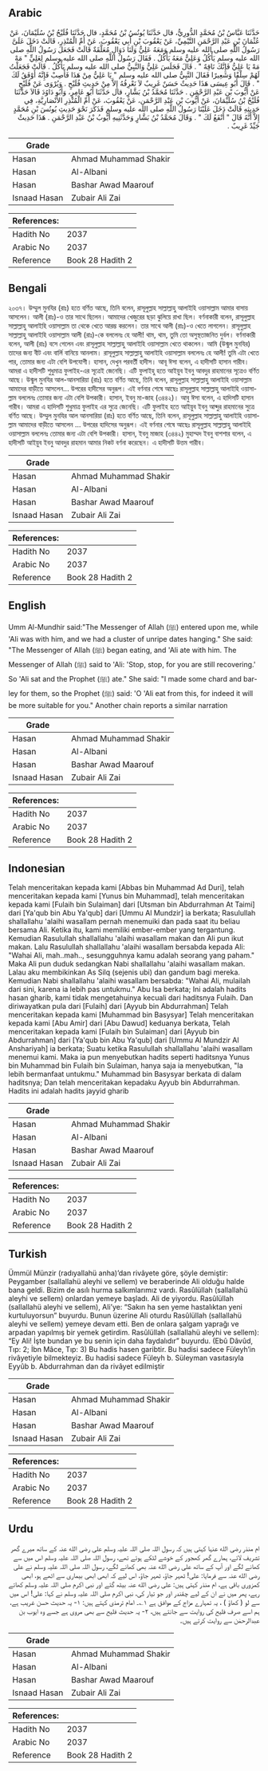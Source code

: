 ## Arabic


<div dir="rtl" lang="ar" style={{fontSize:'larger',backgroundColor:'#f8f9fa',padding:20}}>
حَدَّثَنَا عَبَّاسُ بْنُ مُحَمَّدٍ الدُّورِيُّ، قال حَدَّثَنَا يُونُسُ بْنُ مُحَمَّدٍ، قال حَدَّثَنَا فُلَيْحُ بْنُ سُلَيْمَانَ، عَنْ عُثْمَانَ بْنِ عَبْدِ الرَّحْمَنِ التَّيْمِيِّ، عَنْ يَعْقُوبَ بْنِ أَبِي يَعْقُوبَ، عَنْ أُمِّ الْمُنْذِرِ، قَالَتْ دَخَلَ عَلَىَّ رَسُولُ اللَّهِ صلى الله عليه وسلم وَمَعَهُ عَلِيٌّ وَلَنَا دَوَالٍ مُعَلَّقَةٌ قَالَتْ فَجَعَلَ رَسُولُ اللَّهِ صلى الله عليه وسلم يَأْكُلُ وَعَلِيٌّ مَعَهُ يَأْكُلُ ‏.‏ فَقَالَ رَسُولُ اللَّهِ صلى الله عليه وسلم لِعَلِيٍّ ‏"‏ مَهْ مَهْ يَا عَلِيُّ فَإِنَّكَ نَاقِهٌ ‏"‏ ‏.‏ قَالَ فَجَلَسَ عَلِيٌّ وَالنَّبِيُّ صلى الله عليه وسلم يَأْكُلُ ‏.‏ قَالَتْ فَجَعَلْتُ لَهُمْ سِلْقًا وَشَعِيرًا فَقَالَ النَّبِيُّ صلى الله عليه وسلم ‏"‏ يَا عَلِيُّ مِنْ هَذَا فَأَصِبْ فَإِنَّهُ أَوْفَقُ لَكَ ‏"‏ ‏.‏ قَالَ أَبُو عِيسَى هَذَا حَدِيثٌ حَسَنٌ غَرِيبٌ لاَ نَعْرِفُهُ إِلاَّ مِنْ حَدِيثِ فُلَيْحٍ ‏.‏ وَيُرْوَى عَنْ فُلَيْحٍ عَنْ أَيُّوبَ بْنِ عَبْدِ الرَّحْمَنِ ‏.‏ حَدَّثَنَا مُحَمَّدُ بْنُ بَشَّارٍ، قال حَدَّثَنَا أَبُو عَامِرٍ، وَأَبُو دَاوُدَ قَالاَ حَدَّثَنَا فُلَيْحُ بْنُ سُلَيْمَانَ، عَنْ أَيُّوبَ بْنِ عَبْدِ الرَّحْمَنِ، عَنْ يَعْقُوبَ، عَنْ أُمِّ الْمُنْذِرِ الأَنْصَارِيَّةِ، فِي حَدِيثِهِ قَالَتْ دَخَلَ عَلَيْنَا رَسُولُ اللَّهِ صلى الله عليه وسلم فَذَكَرَ نَحْوَ حَدِيثِ يُونُسَ بْنِ مُحَمَّدٍ إِلاَّ أَنَّهُ قَالَ ‏"‏ أَنْفَعُ لَكَ ‏"‏ ‏.‏ وَقَالَ مُحَمَّدُ بْنُ بَشَّارٍ وَحَدَّثَنِيهِ أَيُّوبُ بْنُ عَبْدِ الرَّحْمَنِ ‏.‏ هَذَا حَدِيثٌ جَيِّدٌ غَرِيبٌ ‏.‏
</div>
<div style={{backgroundColor:'#f8f9fa',padding:20, marginBottom: 10}}><table> <thead> <tr> <th>Grade</th> <th></th> </tr> </thead> <tbody> <tr><td>Hasan</td><td>Ahmad Muhammad Shakir</td></tr><tr><td>Hasan</td><td>Al-Albani</td></tr><tr><td>Hasan</td><td>Bashar Awad Maarouf</td></tr><tr><td>Isnaad Hasan</td><td>Zubair Ali Zai</td></tr></tbody></table><table> <thead> <tr> <th>References:</th> <th></th> </tr> </thead> <tbody><tr><td>Hadith No</td><td>2037</td></tr><tr><td>Arabic No</td><td>2037</td></tr><tr><td>Reference</td><td>Book 28 Hadith 2</td></tr></tbody></table></div>

## Bengali


<div dir="ltr" lang="bn" style={{fontSize:'larger',backgroundColor:'#f8f9fa',padding:20}}>
২০৩৭। উম্মুল মুনযির (রাঃ) হতে বর্ণিত আছে, তিনি বলেন, রাসূলুল্লাহ সাল্লাল্লাহু আলাইহি ওয়াসাল্লাম আমার বাসায় আসলেন। আলী (রাঃ)-ও তার সাথে ছিলেন। আমাদের খেজুরের ছড়া ঝুলিয়ে রাখা ছিল। বর্ণনাকারী বলেন, রাসূলুল্লাহ সাল্লাল্লাহু আলাইহি ওয়াসাল্লাম তা থেকে খেতে আরম্ভ করলেন। তার সাথে আলী (রাঃ)-ও খেতে লাগলেন। রাসূলুল্লাহ সাল্লাল্লাহু আলাইহি ওয়াসাল্লাম আলী (রাঃ)-কে বললেনঃ হে আলী! থাম, থাম, তুমি তো অসুস্থতাজনিত দুর্বল। বর্ণনাকারী বলেন, আলী (রাঃ) বসে গেলেন এবং রাসূলুল্লাহ সাল্লাল্লাহু আলাইহি ওয়াসাল্লাম খেতে থাকলেন। আমি (উন্মুল মুনযির) তাদের জন্য বীট এবং বার্লি বানিয়ে আনলাম। রাসূলুল্লাহ সাল্লাল্লাহু আলাইহি ওয়াসাল্লাম বললেনঃ হে আলী! তুমি এটা খেতে পার, তোমার জন্য এটা বেশি উপযোগী। হাসান, দেখুন পরবর্তী হাদীস। আবূ ঈসা বলেন, এ হাদীসটি হাসান গারীব। আমরা এ হাদীসটি শুধুমাত্র ফুলাইহ-এর সূত্রেই জেনেছি। এটি ফুলাইহু হতে আইয়ুব ইবনু আবদুর রাহমানের সূত্রেও বর্ণিত আছে। উন্মুল মুনযির আল-আনসারিয়া (রাঃ) হতে বর্ণিত আছে, তিনি বলেন, রাসূলুল্লাহ সাল্লাল্লাহু আলাইহি ওয়াসাল্লাম আমাদের বাড়ীতে আসলেন... উপরের হাদীসের অনুরূপ। এই বর্ণনার শেষে আছেঃ রাসূলুল্লাহ সাল্লাল্লাহু আলাইহি ওয়াসাল্লাম বললেনঃ তোমার জন্য এটা বেশি উপকারী। হাসান, ইবনু মা-জাহ (৩৪৪২)। আবু ঈসা বলেন, এ হাদিসটি হাসান গারীব। আমরা এ হাদিসটি শুধুমাত্র ফুলাইহ এর সুত্রে জেনেছি। এটি ফুলাইহ হতে আইয়ুব ইবনু আব্দুর রাহমানের সুত্রে বর্ণিত আছে। উম্মুল মুনযির আল আনসারিয়া (রাঃ) হতে বর্ণিত আছে, তিনি বলেন, রাসূলুল্লাহ সাল্লাল্লাহু আলাইহি ওয়াসাল্লাম আমাদের বাড়ীতে আসলেন ... উপরের হাদিসের অনুরূপ। এই বর্ণনার শেষে আছেঃ রাসূলুল্লাহ সাল্লাল্লাহু আলাইহি ওয়াসাল্লাম বললেনঃ তোমার জন্য এটা বেশি উপকারী। হাসান, ইবনু মাজাহ (৩৪৪২) মুহাম্মদ ইবনু বাশশার বলেন, এ হাদীসটি আইয়ুব ইবনু আবদুর রাহমান আমার নিকট বর্ণনা করেছেন। এ হাদীসটি উত্তম গারীব।
</div>
<div style={{backgroundColor:'#f8f9fa',padding:20, marginBottom: 10}}><table> <thead> <tr> <th>Grade</th> <th></th> </tr> </thead> <tbody> <tr><td>Hasan</td><td>Ahmad Muhammad Shakir</td></tr><tr><td>Hasan</td><td>Al-Albani</td></tr><tr><td>Hasan</td><td>Bashar Awad Maarouf</td></tr><tr><td>Isnaad Hasan</td><td>Zubair Ali Zai</td></tr></tbody></table><table> <thead> <tr> <th>References:</th> <th></th> </tr> </thead> <tbody><tr><td>Hadith No</td><td>2037</td></tr><tr><td>Arabic No</td><td>2037</td></tr><tr><td>Reference</td><td>Book 28 Hadith 2</td></tr></tbody></table></div>

## English


<div dir="ltr" lang="en" style={{fontSize:'larger',backgroundColor:'#f8f9fa',padding:20}}>
Umm Al-Mundhir said:"The Messenger of Allah (ﷺ) entered upon me, while 'Ali was with him, and we had a cluster of unripe dates hanging." She said: "The Messenger of Allah (ﷺ) began eating, and 'Ali ate with him. The Messenger of Allah (ﷺ) said to 'Ali: 'Stop, stop, for you are still recovering.' So 'Ali sat and the Prophet (ﷺ) ate." She said: "I made some chard and barley for them, so the Prophet (ﷺ) said: 'O 'Ali eat from this, for indeed it will be more suitable for you." Another chain reports a similar narration
</div>
<div style={{backgroundColor:'#f8f9fa',padding:20, marginBottom: 10}}><table> <thead> <tr> <th>Grade</th> <th></th> </tr> </thead> <tbody> <tr><td>Hasan</td><td>Ahmad Muhammad Shakir</td></tr><tr><td>Hasan</td><td>Al-Albani</td></tr><tr><td>Hasan</td><td>Bashar Awad Maarouf</td></tr><tr><td>Isnaad Hasan</td><td>Zubair Ali Zai</td></tr></tbody></table><table> <thead> <tr> <th>References:</th> <th></th> </tr> </thead> <tbody><tr><td>Hadith No</td><td>2037</td></tr><tr><td>Arabic No</td><td>2037</td></tr><tr><td>Reference</td><td>Book 28 Hadith 2</td></tr></tbody></table></div>

## Indonesian


<div dir="ltr" lang="id" style={{fontSize:'larger',backgroundColor:'#f8f9fa',padding:20}}>
Telah menceritakan kepada kami [Abbas bin Muhammad Ad Duri], telah menceritakan kepada kami [Yunus bin Muhammad], telah menceritakan kepada kami [Fulaih bin Sulaiman] dari [Utsman bin Abdurrahman At Taimi] dari [Ya'qub bin Abu Ya'qub] dari [Ummu Al Mundzir] ia berkata; Rasulullah shallallahu 'alaihi wasallam pernah menemuiki dan pada saat itu beliau bersama Ali. Ketika itu, kami memiliki ember-ember yang tergantung. Kemudian Rasulullah shallallahu 'alaihi wasallam makan dan Ali pun ikut makan. Lalu Rasulullah shallallahu 'alaihi wasallam bersabda kepada Ali: "Wahai Ali, mah..mah.., sesungguhnya kamu adalah seorang yang paham." Maka Ali pun duduk sedangkan Nabi shallallahu 'alaihi wasallam makan. Lalau aku membikinkan As Silq (sejenis ubi) dan gandum bagi mereka. Kemudian Nabi shallallahu 'alaihi wasallam bersabda: "Wahai Ali, mulailah dari sini, karena ia lebih pas untukmu." Abu Isa berkata; Ini adalah hadits hasan gharib, kami tidak mengetahuinya kecuali dari haditsnya Fulaih. Dan diriwayatkan pula dari [Fulaih] dari [Ayyub bin Abdurrahman] Telah menceritakan kepada kami [Muhammad bin Basysyar] Telah menceritakan kepada kami [Abu Amir] dari [Abu Dawud] keduanya berkata, Telah menceritakan kepada kami [Fulaih bin Sulaiman] dari [Ayyub bin Abdurrahman] dari [Ya'qub bin Abu Ya'qub] dari [Ummu Al Mundzir Al Anshariyah] ia berkata; Suatu ketika Rasulullah shallallahu 'alaihi wasallam menemui kami. Maka ia pun menyebutkan hadits seperti haditsnya Yunus bin Muhammad bin Fulaih bin Sulaiman, hanya saja ia menyebutkan, "Ia lebih bermanfaat untukmu." Muhammad bin Basysyar berkata di dalam haditsnya; Dan telah menceritakan kepadaku Ayyub bin Abdurrahman. Hadits ini adalah hadits jayyid gharib
</div>
<div style={{backgroundColor:'#f8f9fa',padding:20, marginBottom: 10}}><table> <thead> <tr> <th>Grade</th> <th></th> </tr> </thead> <tbody> <tr><td>Hasan</td><td>Ahmad Muhammad Shakir</td></tr><tr><td>Hasan</td><td>Al-Albani</td></tr><tr><td>Hasan</td><td>Bashar Awad Maarouf</td></tr><tr><td>Isnaad Hasan</td><td>Zubair Ali Zai</td></tr></tbody></table><table> <thead> <tr> <th>References:</th> <th></th> </tr> </thead> <tbody><tr><td>Hadith No</td><td>2037</td></tr><tr><td>Arabic No</td><td>2037</td></tr><tr><td>Reference</td><td>Book 28 Hadith 2</td></tr></tbody></table></div>

## Turkish


<div dir="ltr" lang="tr" style={{fontSize:'larger',backgroundColor:'#f8f9fa',padding:20}}>
Ümmül Münzir (radıyallahü anha)’dan rivâyete göre, şöyle demiştir: Peygamber (sallallahü aleyhi ve sellem) ve beraberinde Ali olduğu halde bana geldi. Bizim de asılı hurma salkımlarımız vardı. Rasûlüllah (sallallahü aleyhi ve sellem) onlardan yemeye başladı. Ali de yiyordu. Rasûlüllah (sallallahü aleyhi ve sellem), Ali’ye: “Sakın ha sen yeme hastalıktan yeni kurtuluyorsun” buyurdu. Bunun üzerine Ali oturdu Rasûlüllah (sallallahü aleyhi ve sellem) yemeye devam etti. Ben de onlara şalgam yaprağı ve arpadan yapılmış bir yemek getirdim. Rasûlüllah (sallallahü aleyhi ve sellem): “Ey Ali! İşte bundan ye bu senin için daha faydalıdır” buyurdu. (Ebû Dâvûd, Tıp: 2; İbn Mâce, Tıp: 3) Bu hadis hasen garibtir. Bu hadisi sadece Füleyh’in rivâyetiyle bilmekteyiz. Bu hadisi sadece Füleyh b. Süleyman vasıtasıyla Eyyûb b. Abdurrahman dan da rivâyet edilmiştir
</div>
<div style={{backgroundColor:'#f8f9fa',padding:20, marginBottom: 10}}><table> <thead> <tr> <th>Grade</th> <th></th> </tr> </thead> <tbody> <tr><td>Hasan</td><td>Ahmad Muhammad Shakir</td></tr><tr><td>Hasan</td><td>Al-Albani</td></tr><tr><td>Hasan</td><td>Bashar Awad Maarouf</td></tr><tr><td>Isnaad Hasan</td><td>Zubair Ali Zai</td></tr></tbody></table><table> <thead> <tr> <th>References:</th> <th></th> </tr> </thead> <tbody><tr><td>Hadith No</td><td>2037</td></tr><tr><td>Arabic No</td><td>2037</td></tr><tr><td>Reference</td><td>Book 28 Hadith 2</td></tr></tbody></table></div>

## Urdu


<div dir="rtl" lang="ur" style={{fontSize:'larger',backgroundColor:'#f8f9fa',padding:20}}>
ام منذر رضی الله عنہا کہتی ہیں کہ رسول اللہ صلی اللہ علیہ وسلم علی رضی الله عنہ کے ساتھ میرے گھر تشریف لائے، ہمارے گھر کھجور کے خوشے لٹکے ہوئے تھے، رسول اللہ صلی اللہ علیہ وسلم اس میں سے کھانے لگے اور آپ کے ساتھ علی رضی الله عنہ بھی کھانے لگے، رسول اللہ صلی اللہ علیہ وسلم نے علی رضی الله عنہ سے فرمایا: علی! ٹھہر جاؤ، ٹھہر جاؤ، اس لیے کہ ابھی ابھی بیماری سے اٹھے ہو، ابھی کمزوری باقی ہے، ام منذر کہتی ہیں: علی رضی الله عنہ بیٹھ گئے اور نبی اکرم صلی اللہ علیہ وسلم کھاتے رہے، پھر میں نے ان کے لیے چقندر اور جو تیار کی، نبی اکرم صلی اللہ علیہ وسلم نے کہا: علی! اس میں سے لو ( کھاؤ ) ، یہ تمہارے مزاج کے موافق ہے ۱؎۔ امام ترمذی کہتے ہیں: ۱- یہ حدیث حسن غریب ہے، ہم اسے صرف فلیح کی روایت سے جانتے ہیں، ۲- یہ حدیث فلیح سے بھی مروی ہے جسے وہ ایوب بن عبدالرحمٰن سے روایت کرتے ہیں۔
</div>
<div style={{backgroundColor:'#f8f9fa',padding:20, marginBottom: 10}}><table> <thead> <tr> <th>Grade</th> <th></th> </tr> </thead> <tbody> <tr><td>Hasan</td><td>Ahmad Muhammad Shakir</td></tr><tr><td>Hasan</td><td>Al-Albani</td></tr><tr><td>Hasan</td><td>Bashar Awad Maarouf</td></tr><tr><td>Isnaad Hasan</td><td>Zubair Ali Zai</td></tr></tbody></table><table> <thead> <tr> <th>References:</th> <th></th> </tr> </thead> <tbody><tr><td>Hadith No</td><td>2037</td></tr><tr><td>Arabic No</td><td>2037</td></tr><tr><td>Reference</td><td>Book 28 Hadith 2</td></tr></tbody></table></div>
